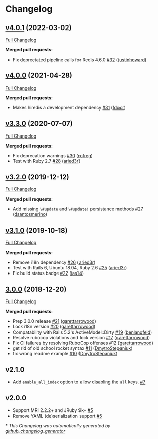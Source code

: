 # Changelog

## [v4.0.1](https://github.com/rpush/modis/tree/v4.0.1) (2022-03-02)

[Full Changelog](https://github.com/rpush/modis/compare/v4.0.0...v4.0.1)

**Merged pull requests:**

- Fix deprectated pipeline calls for Redis 4.6.0 [\#32](https://github.com/rpush/modis/pull/32) ([justinhoward](https://github.com/justinhoward))

## [v4.0.0](https://github.com/rpush/modis/tree/v4.0.0) (2021-04-28)

[Full Changelog](https://github.com/rpush/modis/compare/v3.3.0...v4.0.0)

**Merged pull requests:**

- Makes hiredis a development dependency [\#31](https://github.com/rpush/modis/pull/31) ([fdocr](https://github.com/fdocr))

## [v3.3.0](https://github.com/rpush/modis/tree/v3.3.0) (2020-07-07)

[Full Changelog](https://github.com/rpush/modis/compare/v3.2.0...v3.3.0)

**Merged pull requests:**

- Fix deprecation warnings [\#30](https://github.com/rpush/modis/pull/30) ([rofreg](https://github.com/rofreg))
- Test with Ruby 2.7 [\#28](https://github.com/rpush/modis/pull/28) ([aried3r](https://github.com/aried3r))

## [v3.2.0](https://github.com/rpush/modis/tree/v3.2.0) (2019-12-12)

[Full Changelog](https://github.com/rpush/modis/compare/v3.1.0...v3.2.0)

**Merged pull requests:**

- Add missing `\#update` and `\#update!` persistance methods [\#27](https://github.com/rpush/modis/pull/27) ([dsantosmerino](https://github.com/dsantosmerino))

## [v3.1.0](https://github.com/rpush/modis/tree/v3.1.0) (2019-10-18)

[Full Changelog](https://github.com/rpush/modis/compare/3.0.0...v3.1.0)

**Merged pull requests:**

- Remove i18n dependency [\#26](https://github.com/rpush/modis/pull/26) ([aried3r](https://github.com/aried3r))
- Test with Rails 6, Ubuntu 18.04, Ruby 2.6 [\#25](https://github.com/rpush/modis/pull/25) ([aried3r](https://github.com/aried3r))
- Fix build status badge [\#22](https://github.com/rpush/modis/pull/22) ([jas14](https://github.com/jas14))

## [3.0.0](https://github.com/rpush/modis/tree/3.0.0) (2018-12-20)

[Full Changelog](https://github.com/rpush/modis/compare/v2.1.0...3.0.0)

**Merged pull requests:**

- Prep 3.0.0 release [\#21](https://github.com/rpush/modis/pull/21) ([garettarrowood](https://github.com/garettarrowood))
- Lock i18n version [\#20](https://github.com/rpush/modis/pull/20) ([garettarrowood](https://github.com/garettarrowood))
- Compatability with Rails 5.2's ActiveModel::Dirty [\#19](https://github.com/rpush/modis/pull/19) ([benlangfeld](https://github.com/benlangfeld))
- Resolve rubocop violations and lock version [\#17](https://github.com/rpush/modis/pull/17) ([garettarrowood](https://github.com/garettarrowood))
- Fix CI failures by resolving RuboCop offenses [\#12](https://github.com/rpush/modis/pull/12) ([garettarrowood](https://github.com/garettarrowood))
- get rid of old school rocket syntax [\#11](https://github.com/rpush/modis/pull/11) ([DmytroStepaniuk](https://github.com/DmytroStepaniuk))
- fix wrong readme example [\#10](https://github.com/rpush/modis/pull/10) ([DmytroStepaniuk](https://github.com/DmytroStepaniuk))

## v2.1.0

- Add `enable_all_index` option to allow disabling the `all` keys. [#7](https://github.com/rpush/modis/pull/7)

## v2.0.0

- Support MRI 2.2.2+ and JRuby 9k+ [#5](https://github.com/rpush/modis/pull/5)
- Remove YAML (de)serialization support [#5](https://github.com/rpush/modis/pull/5)


\* *This Changelog was automatically generated by [github_changelog_generator](https://github.com/github-changelog-generator/github-changelog-generator)*
